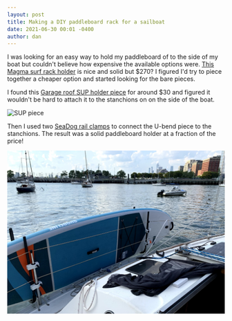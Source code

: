 ```yaml
---
layout: post
title: Making a DIY paddleboard rack for a sailboat
date: 2021-06-30 00:01 -0400
author: dan
---
```

I was looking for an easy way to hold my paddleboard of to the side of my boat but couldn't believe
how expensive the available options were. [This Magma surf rack holder](https://www.amazon.com/Magma-Products-R10-626-Polished-Stainless/dp/B00MNQSHFE/ref=pd_lpo_2?pd_rd_i=B00MNQSHFE&psc=1)
is nice and solid but $270? I figured I'd try to piece together a cheaper option and started looking for the bare pieces.

I found this [Garage roof SUP holder piece](amazon.com/gp/product/B086KVCCSR) for around $30 and figured it wouldn't be hard to attach it to the stanchions on
on the side of the boat.

![SUP piece](https://images-na.ssl-images-amazon.com/images/I/51zPj2ltm8L._AC_SL1001_.jpg)



Then I used two [SeaDog rail clamps](https://www.amazon.com/gp/product/B00TUNSR9Y)
to connect the U-bend piece to the stanchions. The result was a solid paddleboard holder at a fraction of the price!



![Boat SUP Rack](/assets/img/boat-rack-1.jpeg)

